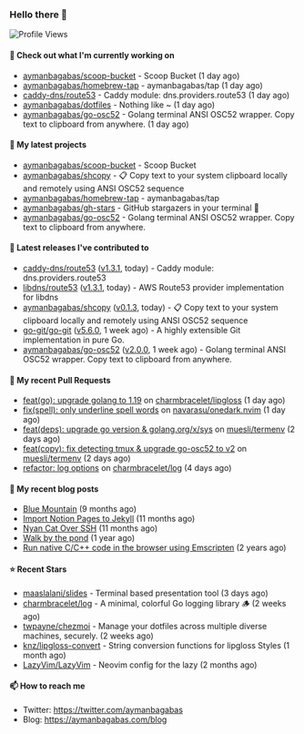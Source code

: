 ### Hello there 👋

![Profile Views](https://komarev.com/ghpvc/?username=aymanbagabas&label=PROFILE+VIEWS)

#### 👷 Check out what I'm currently working on

- [aymanbagabas/scoop-bucket](https://github.com/aymanbagabas/scoop-bucket) - Scoop Bucket (1 day ago)
- [aymanbagabas/homebrew-tap](https://github.com/aymanbagabas/homebrew-tap) - aymanbagabas/tap (1 day ago)
- [caddy-dns/route53](https://github.com/caddy-dns/route53) - Caddy module: dns.providers.route53 (1 day ago)
- [aymanbagabas/dotfiles](https://github.com/aymanbagabas/dotfiles) - Nothing like ~ (1 day ago)
- [aymanbagabas/go-osc52](https://github.com/aymanbagabas/go-osc52) - Golang terminal ANSI OSC52 wrapper. Copy text to clipboard from anywhere. (1 day ago)

#### 🌱 My latest projects

- [aymanbagabas/scoop-bucket](https://github.com/aymanbagabas/scoop-bucket) - Scoop Bucket
- [aymanbagabas/shcopy](https://github.com/aymanbagabas/shcopy) - 📋 Copy text to your system clipboard locally and remotely using ANSI OSC52 sequence
- [aymanbagabas/homebrew-tap](https://github.com/aymanbagabas/homebrew-tap) - aymanbagabas/tap
- [aymanbagabas/gh-stars](https://github.com/aymanbagabas/gh-stars) - GitHub stargazers in your terminal 🌟
- [aymanbagabas/go-osc52](https://github.com/aymanbagabas/go-osc52) - Golang terminal ANSI OSC52 wrapper. Copy text to clipboard from anywhere.

#### 🔭 Latest releases I've contributed to

- [caddy-dns/route53](https://github.com/caddy-dns/route53) ([v1.3.1](https://github.com/caddy-dns/route53/releases/tag/v1.3.1), today) - Caddy module: dns.providers.route53
- [libdns/route53](https://github.com/libdns/route53) ([v1.3.1](https://github.com/libdns/route53/releases/tag/v1.3.1), today) - AWS Route53 provider implementation for libdns
- [aymanbagabas/shcopy](https://github.com/aymanbagabas/shcopy) ([v0.1.3](https://github.com/aymanbagabas/shcopy/releases/tag/v0.1.3), today) - 📋 Copy text to your system clipboard locally and remotely using ANSI OSC52 sequence
- [go-git/go-git](https://github.com/go-git/go-git) ([v5.6.0](https://github.com/go-git/go-git/releases/tag/v5.6.0), 1 week ago) - A highly extensible Git implementation in pure Go.
- [aymanbagabas/go-osc52](https://github.com/aymanbagabas/go-osc52) ([v2.0.0](https://github.com/aymanbagabas/go-osc52/releases/tag/v2.0.0), 1 week ago) - Golang terminal ANSI OSC52 wrapper. Copy text to clipboard from anywhere.

#### 🔨 My recent Pull Requests

- [feat(go): upgrade golang to 1.19](https://github.com/charmbracelet/lipgloss/pull/177) on [charmbracelet/lipgloss](https://github.com/charmbracelet/lipgloss) (1 day ago)
- [fix(spell): only underline spell words](https://github.com/navarasu/onedark.nvim/pull/149) on [navarasu/onedark.nvim](https://github.com/navarasu/onedark.nvim) (1 day ago)
- [feat(deps): upgrade go version &amp; golang.org/x/sys](https://github.com/muesli/termenv/pull/119) on [muesli/termenv](https://github.com/muesli/termenv) (2 days ago)
- [feat(copy): fix detecting tmux &amp; upgrade go-osc52 to v2](https://github.com/muesli/termenv/pull/118) on [muesli/termenv](https://github.com/muesli/termenv) (2 days ago)
- [refactor: log options](https://github.com/charmbracelet/log/pull/39) on [charmbracelet/log](https://github.com/charmbracelet/log) (4 days ago)

#### 📜 My recent blog posts

- [Blue Mountain](https://aymanbagabas.com/blog/2022/06/02/blue-mountain.html) (9 months ago)
- [Import Notion Pages to Jekyll](https://aymanbagabas.com/blog/2022/03/29/import-notion-pages-to-jekyll.html) (11 months ago)
- [Nyan Cat Over SSH](https://aymanbagabas.com/blog/2022/03/25/nyan-cat-over-ssh.html) (11 months ago)
- [Walk by the pond](https://aymanbagabas.com/blog/2022/03/10/walk-by-the-pond.html) (1 year ago)
- [Run native C/C&#43;&#43; code in the browser using Emscripten](https://aymanbagabas.com/blog/2020/11/18/run-native-c-c&#43;&#43;-code-in-the-browser-using-emscripten.html) (2 years ago)

#### ⭐ Recent Stars

- [maaslalani/slides](https://github.com/maaslalani/slides) - Terminal based presentation tool (3 days ago)
- [charmbracelet/log](https://github.com/charmbracelet/log) - A minimal, colorful Go logging library 🪵 (2 weeks ago)
- [twpayne/chezmoi](https://github.com/twpayne/chezmoi) - Manage your dotfiles across multiple diverse machines, securely. (2 weeks ago)
- [knz/lipgloss-convert](https://github.com/knz/lipgloss-convert) - String conversion functions for lipgloss Styles (1 month ago)
- [LazyVim/LazyVim](https://github.com/LazyVim/LazyVim) - Neovim config for the lazy (2 months ago)

#### 📫 How to reach me

- Twitter: https://twitter.com/aymanbagabas
- Blog: https://aymanbagabas.com/blog
